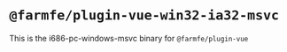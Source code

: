 # `@farmfe/plugin-vue-win32-ia32-msvc`

This is the i686-pc-windows-msvc binary for `@farmfe/plugin-vue`
